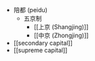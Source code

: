 - 陪都 (peidu)
    - 五京制
        - [[上京 (Shangjing)]]
        - [[中京 (Zhongjing)]]
- [[secondary capital]]
- [[supreme capital]]
